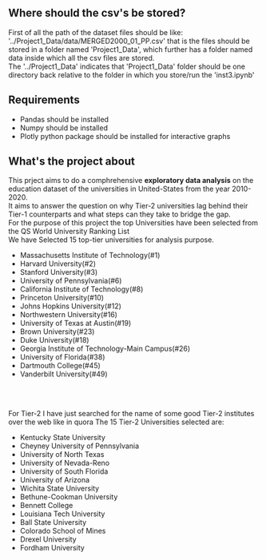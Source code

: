 <h2>Where should the csv's be stored?</h2>
First of all the path of the dataset files should be like:
'../Project1_Data/data/MERGED2000_01_PP.csv'
that is the files should be stored in a folder named 'Project1_Data', which further has a folder named data inside which all the csv files are stored.<br>
The '../Project1_Data' indicates that 'Project1_Data' folder should be one directory back relative to the folder in which you store/run the 'inst3.ipynb'
<h2>Requirements</h2>
<ul>
  <li>Pandas should be installed</li>
  <li>Numpy should be installed</li>
  <li>Plotly python package should be installed for interactive graphs</li>
</ul>

<h2>What's the project about</h2>
This prject aims to do a comphrehensive <b>exploratory data analysis</b> on the education dataset of the universities in United-States from the year 2010-2020.<br>
It aims to answer the question on why Tier-2 universities lag behind their Tier-1 counterparts and what steps can they take to bridge the gap.
<br>
For the purpose of this project the top Universities have been selected from the QS World University Ranking List<br>
We have Selected 15 top-tier universities for analysis purpose.<br>
<ul>
  <li>Massachusetts Institute of Technology(#1)</li>
  <li>Harvard University(#2)</li>
  <li>Stanford University(#3)</li>
  <li>University of Pennsylvania(#6)</li>
  <li>California Institute of Technology(#8)</li>
  <li>Princeton University(#10)</li>
  <li>Johns Hopkins University(#12)</li>
  <li>Northwestern University(#16)</li>
  <li>University of Texas at Austin(#19)</li>
  <li>Brown University(#23)</li>
  <li>Duke University(#18)</li>
  <li>Georgia Institute of Technology-Main Campus(#26)</li>
  <li>University of Florida(#38)</li>
  <li>Dartmouth College(#45)</li>
  <li>Vanderbilt University(#49)</li>
</ul>
<br><br>

For Tier-2 I have just searched for the name of some good Tier-2 institutes over the web like in quora
The 15 Tier-2 Universities selected are:<br>
<ul>
  <li>Kentucky State University</li>
  <li>Cheyney University of Pennsylvania</li>
  <li>University of North Texas</li>
  <li>University of Nevada-Reno</li>
  <li>University of South Florida</li>
  <li>University of Arizona</li>
  <li>Wichita State University</li>
  <li>Bethune-Cookman University</li>
  <li>Bennett College</li>
  <li>Louisiana Tech University</li>
  <li>Ball State University</li>
  <li>Colorado School of Mines</li>
  <li>Drexel University</li>
  <li>Fordham University</li>
</ul>
